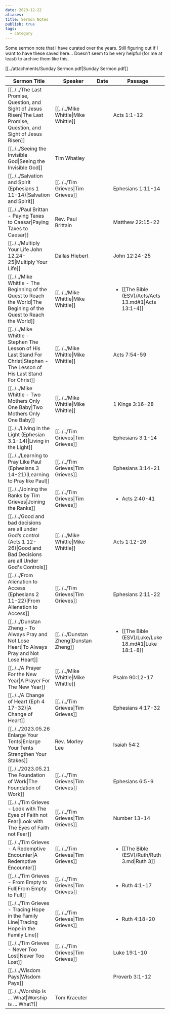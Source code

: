 ```yaml
---
date: 2023-12-22
aliases: 
title: Sermon Notes
publish: true
tags:
  - category
---
```

Some sermon note that I have curated over the years. Still figuring out if I want to have these saved here… Doesn’t seem to be very helpful (for me at least) to archive them like this.

[[../attachments/Sunday Sermon.pdf|Sunday Sermon.pdf]]


| Sermon Title                                                                                                                              | Speaker                                         | Date | Passage                                                               |
| ----------------------------------------------------------------------------------------------------------------------------------------- | ----------------------------------------------- | ---- | --------------------------------------------------------------------- |
| [[../../The Last Promise, Question, and Sight of Jesus Risen\|The Last Promise, Question, and Sight of Jesus Risen]]             | [[../../Mike Whittle\|Mike Whittle]]   |      | Acts 1:1-12                                                           |
| [[../../Seeing the Invisible God\|Seeing the Invisible God]]                                                                     | Tim Whatley                                     |      |                                                                       |
| [[../../Salvation and Spirit (Ephesians 1 11-14)\|Salvation and Spirit]]                                                         | [[../../Tim Grieves\|Tim Grieves]]     |      | Ephesians 1:11-14                                                     |
| [[../../Paul Brittan - Paying Taxes to Caesar\|Paying Taxes to Caesar]]                                                          | Rev. Paul Brittain                              |      | Matthew 22:15-22                                                      |
| [[../../Multiply Your Life John 12.24-25\|Multiply Your Life]]                                                                   | Dallas Hiebert                                  |      | John 12:24-25                                                         |
| [[../../Mike Whittle - The Beginning of the Quest to Reach the World\|The Begining of the Quest to Reach the World]]             | [[../../Mike Whittle\|Mike Whittle]]   |      | <ul><li>[[The Bible (ESV)/Acts/Acts 13.md#1\|Acts 13:1-4]]</li></ul> |
| [[../../Mike Whittle - Stephen The Lesson of His Last Stand For Christ\|Stephen - The Lesson of His Last Stand For Christ]]      | [[../../Mike Whittle\|Mike Whittle]]   |      | Acts 7:54-59                                                          |
| [[../../Mike Whittle -  Two Mothers Only One Baby\|Two Mothers Only One Baby]]                                                   | [[../../Mike Whittle\|Mike Whittle]]   |      | 1 Kings 3:16-28                                                       |
| [[../../Living in the Light (Ephesian 3.1-14)\|Living in the Light]]                                                             | [[../../Tim Grieves\|Tim Grieves]]     |      | Ephesians 3:1-14                                                      |
| [[../../Learning to Pray Like Paul (Ephesians 3 14-21)\|Learning to Pray like Paul]]                                             | [[../../Tim Grieves\|Tim Grieves]]     |      | Ephesians 3:14-21                                                     |
| [[../../Joining the Ranks by Tim Grieves\|Joining the Ranks]]                                                                    | [[../../Tim Grieves\|Tim Grieves]]     |      | <ul><li>Acts 2:40-41</li></ul>                                        |
| [[../../Good and bad decisions are all under God’s control (Acts 1 12-26)\|Good and Bad Decisions are all Under God's Controls]] | [[../../Mike Whittle\|Mike Whittle]]   |      | Acts 1:12-26                                                          |
| [[../../From Alienation to Access (Ephesians 2 11-22)\|From Alienation to Access]]                                               | [[../../Tim Grieves\|Tim Grieves]]     |      | Ephesians 2:11-22                                                     |
| [[../../Dunstan Zheng - To Always Pray and Not Lose Heart\|To Always Pray and Not Lose Heart]]                                   | [[../../Dunstan Zheng\|Dunstan Zheng]] |      | <ul><li>[[The Bible (ESV)/Luke/Luke 18.md#1\|Luke 18:1-8]]</li></ul> |
| [[../../A Prayer For the New Year\|A Prayer For The New Year]]                                                                   | [[../../Mike Whittle\|Mike Whittle]]   |      | Psalm 90:12-17                                                        |
| [[../../A Change of Heart (Eph 4 17-32)\|A Change of Heart]]                                                                     | [[../../Tim Grieves\|Tim Grieves]]     |      | Ephesians 4:17-32                                                     |
| [[../../2023.05.26 Enlarge Your Tents\|Enlarge Your Tents Strengthen Your Stakes]]                                               | Rev. Morley Lee                                 |      | Isaiah 54:2                                                           |
| [[../../2023.05.21 The Foundation of Work\|The Foundation of Work]]                                                              | [[../../Tim Grieves\|Tim Grieves]]     |      | Ephesians 6:5-9                                                       |
| [[../../Tim Grieves -  Look with The Eyes of Faith not Fear\|Look with The Eyes of Faith not Fear]]                              | [[../../Tim Grieves\|Tim Grieves]]     |      | Number 13-14                                                          |
| [[../../Tim Grieves - A Redemptive Encounter\|A Redemptive Encounter]]                                                           | [[../../Tim Grieves\|Tim Grieves]]     |      | <ul><li>[[The Bible (ESV)/Ruth/Ruth 3.md\|Ruth 3]]</li></ul>         |
| [[../../Tim Grieves - From Empty to Full\|From Empty to Full]]                                                                   | [[../../Tim Grieves\|Tim Grieves]]     |      | <ul><li>Ruth 4:1-17</li></ul>                                         |
| [[../../Tim Grieves - Tracing Hope in the Family Line\|Tracing Hope in the Family Line]]                                         | [[../../Tim Grieves\|Tim Grieves]]     |      | <ul><li>Ruth 4:18-20</li></ul>                                        |
| [[../../Tim Grieves - Never Too Lost\|Never Too Lost]]                                                                           | [[../../Tim Grieves\|Tim Grieves]]     |      | Luke 19:1-10                                                          |
| [[../../Wisdom Pays\|Wisdom Pays]]                                                                                               |                                                 |      | Proverb 3:1-12                                                        |
| [[../../Worship Is ... What\|Worship is ... What?]]                                                                              | Tom Kraeuter                                    |      |                                                                       |

